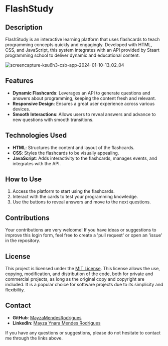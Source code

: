 # FlashStudy

## Description
FlashStudy is an interactive learning platform that uses flashcards to teach programming concepts quickly and engagingly. Developed with HTML, CSS, and JavaScript, this system integrates with an API provided by Staart programming school to deliver dynamic and educational content.


![screencapture-ksu6h3-csb-app-2024-01-10-13_02_04](https://github.com/MayzaMendesRodrigues/flashstudy/assets/43189281/d951d462-82c0-45bf-8b83-96eadf4c9902)


## Features
- **Dynamic Flashcards**: Leverages an API to generate questions and answers about programming, keeping the content fresh and relevant.
- **Responsive Design**: Ensures a great user experience across various devices.
- **Smooth Interactions**: Allows users to reveal answers and advance to new questions with smooth transitions.

## Technologies Used
- **HTML**: Structures the content and layout of the flashcards.
- **CSS**: Styles the flashcards to be visually appealing.
- **JavaScript**: Adds interactivity to the flashcards, manages events, and integrates with the API.

## How to Use
1. Access the platform to start using the flashcards.
2. Interact with the cards to test your programming knowledge.
3. Use the buttons to reveal answers and move to the next questions.

## Contributions
Your contributions are very welcome! If you have ideas or suggestions to improve this login form, feel free to create a 'pull request' or open an 'issue' in the repository.

## License
This project is licensed under the [MIT License](https://choosealicense.com/licenses/mit/). This license allows the use, copying, modification, and distribution of the code, both for private and commercial projects, as long as the original copy and copyright are included. It is a popular choice for software projects due to its simplicity and flexibility.

## Contact
- **GitHub**: [MayzaMendesRodrigues](https://github.com/MayzaMendesRodrigues)
- **LinkedIn**: [Mayza Ynara Mendes Rodrigues](https://www.linkedin.com/in/mayza-ynara-mendes-rodrigues/)

If you have any questions or suggestions, please do not hesitate to contact me through the links above.


